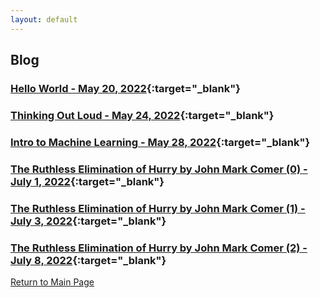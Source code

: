 ```yaml
---
layout: default
---
```


## Blog

### [Hello World - May 20, 2022](./blog/first.html){:target="_blank"}

### [Thinking Out Loud - May 24, 2022](./blog/second.html){:target="_blank"}

### [Intro to Machine Learning - May 28, 2022](./blog/third.html){:target="_blank"}

### [The Ruthless Elimination of Hurry by John Mark Comer (0) - July 1, 2022](./blog/fourth.html){:target="_blank"}

### [The Ruthless Elimination of Hurry by John Mark Comer (1) - July 3, 2022](./blog/fifth.html){:target="_blank"}

### [The Ruthless Elimination of Hurry by John Mark Comer (2) - July 8, 2022](./blog/sixth.html){:target="_blank"}

[Return to Main Page](./)
